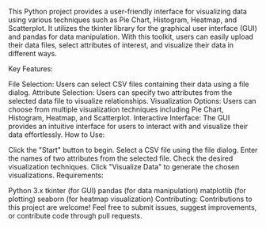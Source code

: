 This Python project provides a user-friendly interface for visualizing data using various techniques such as Pie Chart, Histogram, Heatmap, and Scatterplot. It utilizes the tkinter library for the graphical user interface (GUI) and pandas for data manipulation. With this toolkit, users can easily upload their data files, select attributes of interest, and visualize their data in different ways.

Key Features:

File Selection: Users can select CSV files containing their data using a file dialog.
Attribute Selection: Users can specify two attributes from the selected data file to visualize relationships.
Visualization Options: Users can choose from multiple visualization techniques including Pie Chart, Histogram, Heatmap, and Scatterplot.
Interactive Interface: The GUI provides an intuitive interface for users to interact with and visualize their data effortlessly.
How to Use:

Click the "Start" button to begin.
Select a CSV file using the file dialog.
Enter the names of two attributes from the selected file.
Check the desired visualization techniques.
Click "Visualize Data" to generate the chosen visualizations.
Requirements:

Python 3.x
tkinter (for GUI)
pandas (for data manipulation)
matplotlib (for plotting)
seaborn (for heatmap visualization)
Contributing:
Contributions to this project are welcome! Feel free to submit issues, suggest improvements, or contribute code through pull requests.
